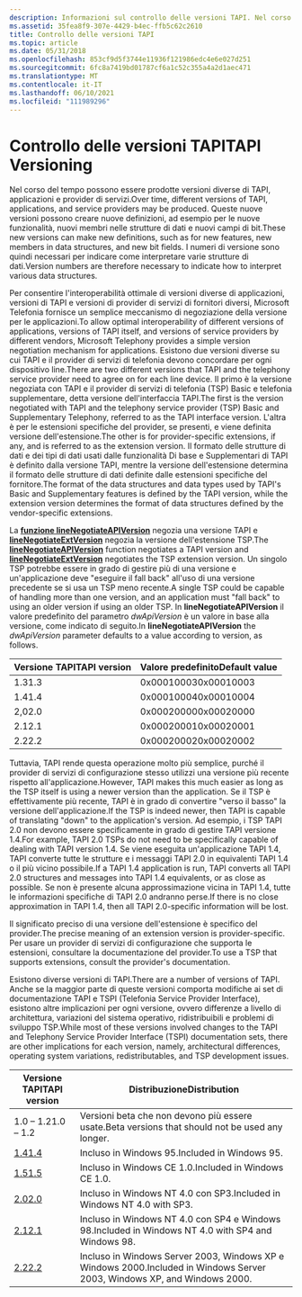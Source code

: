 ```yaml
---
description: Informazioni sul controllo delle versioni TAPI. Nel corso del tempo possono essere prodotte versioni diverse di TAPI, applicazioni e provider di servizi.
ms.assetid: 35fea8f9-307e-4429-b4ec-ffb5c62c2610
title: Controllo delle versioni TAPI
ms.topic: article
ms.date: 05/31/2018
ms.openlocfilehash: 853cf9d5f3744e11936f121986edc4e6e027d251
ms.sourcegitcommit: 6fc8a7419bd01787cf6a1c52c355a4a2d1aec471
ms.translationtype: MT
ms.contentlocale: it-IT
ms.lasthandoff: 06/10/2021
ms.locfileid: "111989296"
---
```

# <a name="tapi-versioning"></a><span data-ttu-id="4c958-104">Controllo delle versioni TAPI</span><span class="sxs-lookup"><span data-stu-id="4c958-104">TAPI Versioning</span></span>

<span data-ttu-id="4c958-105">Nel corso del tempo possono essere prodotte versioni diverse di TAPI, applicazioni e provider di servizi.</span><span class="sxs-lookup"><span data-stu-id="4c958-105">Over time, different versions of TAPI, applications, and service providers may be produced.</span></span> <span data-ttu-id="4c958-106">Queste nuove versioni possono creare nuove definizioni, ad esempio per le nuove funzionalità, nuovi membri nelle strutture di dati e nuovi campi di bit.</span><span class="sxs-lookup"><span data-stu-id="4c958-106">These new versions can make new definitions, such as for new features, new members in data structures, and new bit fields.</span></span> <span data-ttu-id="4c958-107">I numeri di versione sono quindi necessari per indicare come interpretare varie strutture di dati.</span><span class="sxs-lookup"><span data-stu-id="4c958-107">Version numbers are therefore necessary to indicate how to interpret various data structures.</span></span>

<span data-ttu-id="4c958-108">Per consentire l'interoperabilità ottimale di versioni diverse di applicazioni, versioni di TAPI e versioni di provider di servizi di fornitori diversi, Microsoft Telefonia fornisce un semplice meccanismo di negoziazione della versione per le applicazioni.</span><span class="sxs-lookup"><span data-stu-id="4c958-108">To allow optimal interoperability of different versions of applications, versions of TAPI itself, and versions of service providers by different vendors, Microsoft Telephony provides a simple version negotiation mechanism for applications.</span></span> <span data-ttu-id="4c958-109">Esistono due versioni diverse su cui TAPI e il provider di servizi di telefonia devono concordare per ogni dispositivo line.</span><span class="sxs-lookup"><span data-stu-id="4c958-109">There are two different versions that TAPI and the telephony service provider need to agree on for each line device.</span></span> <span data-ttu-id="4c958-110">Il primo è la versione negoziata con TAPI e il provider di servizi di telefonia (TSP) Basic e telefonia supplementare, detta versione dell'interfaccia TAPI.</span><span class="sxs-lookup"><span data-stu-id="4c958-110">The first is the version negotiated with TAPI and the telephony service provider (TSP) Basic and Supplementary Telephony, referred to as the TAPI interface version.</span></span> <span data-ttu-id="4c958-111">L'altra è per le estensioni specifiche del provider, se presenti, e viene definita versione dell'estensione.</span><span class="sxs-lookup"><span data-stu-id="4c958-111">The other is for provider-specific extensions, if any, and is referred to as the extension version.</span></span> <span data-ttu-id="4c958-112">Il formato delle strutture di dati e dei tipi di dati usati dalle funzionalità Di base e Supplementari di TAPI è definito dalla versione TAPI, mentre la versione dell'estensione determina il formato delle strutture di dati definite dalle estensioni specifiche del fornitore.</span><span class="sxs-lookup"><span data-stu-id="4c958-112">The format of the data structures and data types used by TAPI's Basic and Supplementary features is defined by the TAPI version, while the extension version determines the format of data structures defined by the vendor-specific extensions.</span></span>

<span data-ttu-id="4c958-113">La [**funzione lineNegotiateAPIVersion**](/windows/desktop/api/Tapi/nf-tapi-linenegotiateapiversion) negozia una versione TAPI e [**lineNegotiateExtVersion**](/windows/desktop/api/Tapi/nf-tapi-linenegotiateextversion) negozia la versione dell'estensione TSP.</span><span class="sxs-lookup"><span data-stu-id="4c958-113">The [**lineNegotiateAPIVersion**](/windows/desktop/api/Tapi/nf-tapi-linenegotiateapiversion) function negotiates a TAPI version and [**lineNegotiateExtVersion**](/windows/desktop/api/Tapi/nf-tapi-linenegotiateextversion) negotiates the TSP extension version.</span></span> <span data-ttu-id="4c958-114">Un singolo TSP potrebbe essere in grado di gestire più di una versione e un'applicazione deve "eseguire il fall back" all'uso di una versione precedente se si usa un TSP meno recente.</span><span class="sxs-lookup"><span data-stu-id="4c958-114">A single TSP could be capable of handling more than one version, and an application must "fall back" to using an older version if using an older TSP.</span></span> <span data-ttu-id="4c958-115">In **lineNegotiateAPIVersion** il valore predefinito del parametro *dwApiVersion* è un valore in base alla versione, come indicato di seguito.</span><span class="sxs-lookup"><span data-stu-id="4c958-115">In **lineNegotiateAPIVersion** the *dwApiVersion* parameter defaults to a value according to version, as follows.</span></span>



| <span data-ttu-id="4c958-116">Versione TAPI</span><span class="sxs-lookup"><span data-stu-id="4c958-116">TAPI version</span></span> | <span data-ttu-id="4c958-117">Valore predefinito</span><span class="sxs-lookup"><span data-stu-id="4c958-117">Default value</span></span> |
|--------------|---------------|
| <span data-ttu-id="4c958-118">1.3</span><span class="sxs-lookup"><span data-stu-id="4c958-118">1.3</span></span>          | <span data-ttu-id="4c958-119">0x00010003</span><span class="sxs-lookup"><span data-stu-id="4c958-119">0x00010003</span></span>    |
| <span data-ttu-id="4c958-120">1.4</span><span class="sxs-lookup"><span data-stu-id="4c958-120">1.4</span></span>          | <span data-ttu-id="4c958-121">0x00010004</span><span class="sxs-lookup"><span data-stu-id="4c958-121">0x00010004</span></span>    |
| <span data-ttu-id="4c958-122">2,0</span><span class="sxs-lookup"><span data-stu-id="4c958-122">2.0</span></span>          | <span data-ttu-id="4c958-123">0x00020000</span><span class="sxs-lookup"><span data-stu-id="4c958-123">0x00020000</span></span>    |
| <span data-ttu-id="4c958-124">2.1</span><span class="sxs-lookup"><span data-stu-id="4c958-124">2.1</span></span>          | <span data-ttu-id="4c958-125">0x00020001</span><span class="sxs-lookup"><span data-stu-id="4c958-125">0x00020001</span></span>    |
| <span data-ttu-id="4c958-126">2.2</span><span class="sxs-lookup"><span data-stu-id="4c958-126">2.2</span></span>          | <span data-ttu-id="4c958-127">0x00020002</span><span class="sxs-lookup"><span data-stu-id="4c958-127">0x00020002</span></span>    |



 

<span data-ttu-id="4c958-128">Tuttavia, TAPI rende questa operazione molto più semplice, purché il provider di servizi di configurazione stesso utilizzi una versione più recente rispetto all'applicazione.</span><span class="sxs-lookup"><span data-stu-id="4c958-128">However, TAPI makes this much easier as long as the TSP itself is using a newer version than the application.</span></span> <span data-ttu-id="4c958-129">Se il TSP è effettivamente più recente, TAPI è in grado di convertire "verso il basso" la versione dell'applicazione.</span><span class="sxs-lookup"><span data-stu-id="4c958-129">If the TSP is indeed newer, then TAPI is capable of translating "down" to the application's version.</span></span> <span data-ttu-id="4c958-130">Ad esempio, i TSP TAPI 2.0 non devono essere specificamente in grado di gestire TAPI versione 1.4.</span><span class="sxs-lookup"><span data-stu-id="4c958-130">For example, TAPI 2.0 TSPs do not need to be specifically capable of dealing with TAPI version 1.4.</span></span> <span data-ttu-id="4c958-131">Se viene eseguita un'applicazione TAPI 1.4, TAPI converte tutte le strutture e i messaggi TAPI 2.0 in equivalenti TAPI 1.4 o il più vicino possibile.</span><span class="sxs-lookup"><span data-stu-id="4c958-131">If a TAPI 1.4 application is run, TAPI converts all TAPI 2.0 structures and messages into TAPI 1.4 equivalents, or as close as possible.</span></span> <span data-ttu-id="4c958-132">Se non è presente alcuna approssimazione vicina in TAPI 1.4, tutte le informazioni specifiche di TAPI 2.0 andranno perse.</span><span class="sxs-lookup"><span data-stu-id="4c958-132">If there is no close approximation in TAPI 1.4, then all TAPI 2.0-specific information will be lost.</span></span>

<span data-ttu-id="4c958-133">Il significato preciso di una versione dell'estensione è specifico del provider.</span><span class="sxs-lookup"><span data-stu-id="4c958-133">The precise meaning of an extension version is provider-specific.</span></span> <span data-ttu-id="4c958-134">Per usare un provider di servizi di configurazione che supporta le estensioni, consultare la documentazione del provider.</span><span class="sxs-lookup"><span data-stu-id="4c958-134">To use a TSP that supports extensions, consult the provider's documentation.</span></span>

<span data-ttu-id="4c958-135">Esistono diverse versioni di TAPI.</span><span class="sxs-lookup"><span data-stu-id="4c958-135">There are a number of versions of TAPI.</span></span> <span data-ttu-id="4c958-136">Anche se la maggior parte di queste versioni comporta modifiche ai set di documentazione TAPI e TSPI (Telefonia Service Provider Interface), esistono altre implicazioni per ogni versione, ovvero differenze a livello di architettura, variazioni del sistema operativo, ridistribuibili e problemi di sviluppo TSP.</span><span class="sxs-lookup"><span data-stu-id="4c958-136">While most of these versions involved changes to the TAPI and Telephony Service Provider Interface (TSPI) documentation sets, there are other implications for each version, namely, architectural differences, operating system variations, redistributables, and TSP development issues.</span></span>



| <span data-ttu-id="4c958-137">Versione TAPI</span><span class="sxs-lookup"><span data-stu-id="4c958-137">TAPI version</span></span>        | <span data-ttu-id="4c958-138">Distribuzione</span><span class="sxs-lookup"><span data-stu-id="4c958-138">Distribution</span></span>                                                   |
|---------------------|----------------------------------------------------------------|
| <span data-ttu-id="4c958-139">1.0 – 1.2</span><span class="sxs-lookup"><span data-stu-id="4c958-139">1.0 – 1.2</span></span>           | <span data-ttu-id="4c958-140">Versioni beta che non devono più essere usate.</span><span class="sxs-lookup"><span data-stu-id="4c958-140">Beta versions that should not be used any longer.</span></span>              |
| [<span data-ttu-id="4c958-141">1.4</span><span class="sxs-lookup"><span data-stu-id="4c958-141">1.4</span></span>](tapi-1-4.md) | <span data-ttu-id="4c958-142">Incluso in Windows 95.</span><span class="sxs-lookup"><span data-stu-id="4c958-142">Included in Windows 95.</span></span>                                        |
| [<span data-ttu-id="4c958-143">1.5</span><span class="sxs-lookup"><span data-stu-id="4c958-143">1.5</span></span>](tapi-1-5.md) | <span data-ttu-id="4c958-144">Incluso in Windows CE 1.0.</span><span class="sxs-lookup"><span data-stu-id="4c958-144">Included in Windows CE 1.0.</span></span>                                    |
| [<span data-ttu-id="4c958-145">2.0</span><span class="sxs-lookup"><span data-stu-id="4c958-145">2.0</span></span>](tapi-2-0.md) | <span data-ttu-id="4c958-146">Incluso in Windows NT 4.0 con SP3.</span><span class="sxs-lookup"><span data-stu-id="4c958-146">Included in Windows NT 4.0 with SP3.</span></span>                           |
| [<span data-ttu-id="4c958-147">2.1</span><span class="sxs-lookup"><span data-stu-id="4c958-147">2.1</span></span>](tapi-2-1.md) | <span data-ttu-id="4c958-148">Incluso in Windows NT 4.0 con SP4 e Windows 98.</span><span class="sxs-lookup"><span data-stu-id="4c958-148">Included in Windows NT 4.0 with SP4 and Windows 98.</span></span>            |
| [<span data-ttu-id="4c958-149">2.2</span><span class="sxs-lookup"><span data-stu-id="4c958-149">2.2</span></span>](tapi-2-2.md) | <span data-ttu-id="4c958-150">Incluso in Windows Server 2003, Windows XP e Windows 2000.</span><span class="sxs-lookup"><span data-stu-id="4c958-150">Included in Windows Server 2003, Windows XP, and Windows 2000.</span></span> |



 

 

 



